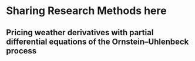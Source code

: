 # Sharing Research Methods here
## Pricing weather derivatives with partial differential equations of the Ornstein–Uhlenbeck process
